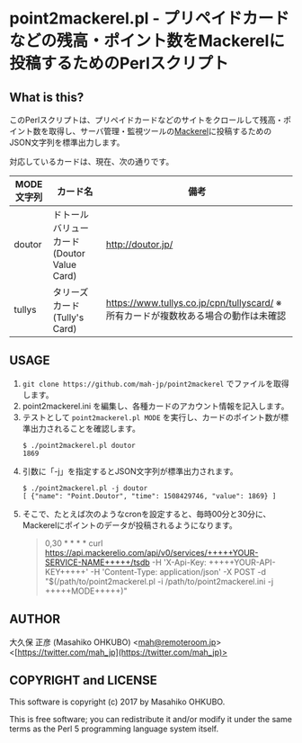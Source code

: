 # point2mackerel.pl - プリペイドカードなどの残高・ポイント数をMackerelに投稿するためのPerlスクリプト

## What is this?

このPerlスクリプトは、プリペイドカードなどのサイトをクロールして残高・ポイント数を取得し、サーバ管理・監視ツールの[Mackerel](https://mackerel.io/ja/)に投稿するためのJSON文字列を標準出力します。

対応しているカードは、現在、次の通りです。

|MODE文字列|カード名|備考|
|----|----|----|
|doutor|ドトールバリューカード (Doutor Value Card)|http://doutor.jp/|
|tullys|タリーズカード (Tully's Card)|https://www.tullys.co.jp/cpn/tullyscard/ ※所有カードが複数枚ある場合の動作は未確認|

## USAGE

1. ``git clone https://github.com/mah-jp/point2mackerel`` でファイルを取得します。
2. point2mackerel.ini を編集し、各種カードのアカウント情報を記入します。
3. テストとして ``point2mackerel.pl MODE`` を実行し、カードのポイント数が標準出力されることを確認します。
	```
	$ ./point2mackerel.pl doutor
	1869
	```
4. 引数に「-j」を指定するとJSON文字列が標準出力されます。
	```
	$ ./point2mackerel.pl -j doutor
	[ {"name": "Point.Doutor", "time": 1508429746, "value": 1869} ]
	```
5. そこで、たとえば次のようなcronを設定すると、毎時00分と30分に、Mackerelにポイントのデータが投稿されるようになります。
	> 0,30 * * * * curl https://api.mackerelio.com/api/v0/services/+++++YOUR-SERVICE-NAME+++++/tsdb -H 'X-Api-Key: +++++YOUR-API-KEY+++++' -H 'Content-Type: application/json' -X POST -d "$(/path/to/point2mackerel.pl -i /path/to/point2mackerel.ini -j +++++MODE+++++)"

## AUTHOR

大久保 正彦 (Masahiko OHKUBO) <[mah@remoteroom.jp](mailto:mah@remoteroom.jp)> <[https://twitter.com/mah_jp](https://twitter.com/mah_jp)>

## COPYRIGHT and LICENSE

This software is copyright (c) 2017 by Masahiko OHKUBO.

This is free software; you can redistribute it and/or modify it under the same terms as the Perl 5 programming language system itself.
